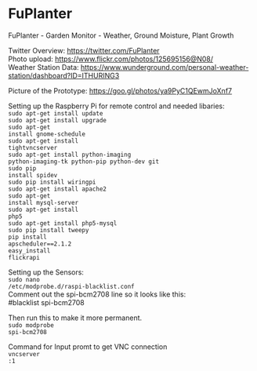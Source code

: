 # FuPlanter
FuPlanter - Garden Monitor - Weather, Ground Moisture, Plant Growth

Twitter Overview: https://twitter.com/FuPlanter<br />
Photo upload: https://www.flickr.com/photos/125695156@N08/<br />
Weather Station Data: https://www.wunderground.com/personal-weather-station/dashboard?ID=ITHURING3<br />

Picture of the Prototype: https://goo.gl/photos/ya9PyC1QEwmJoXnf7<br />

Setting up the Raspberry Pi for remote control and needed libaries:<br />
<code>sudo apt-get install update</code><br />
<code>sudo apt-get install upgrade</code><br />
<code>sudo apt-get install gnome-schedule</code><br />
<code>sudo apt-get install tightvncserver</code><br />
<code>sudo apt-get install python-imaging python-imaging-tk python-pip python-dev git</code><br />
<code>sudo pip install spidev</code><br />
<code>sudo pip install wiringpi</code><br />
<code>sudo apt-get install apache2</code><br />
<code>sudo apt-get install mysql-server</code><br />
<code>sudo apt-get install php5</code><br />
<code>sudo apt-get install php5-mysql</code><br />
<code>sudo pip install tweepy</code><br />
<code>pip install apscheduler==2.1.2</code><br />
<code>easy_install flickrapi</code><br />

Setting up the Sensors:<br />
<code>sudo nano /etc/modprobe.d/raspi-blacklist.conf</code><br />
Comment out the spi-bcm2708 line so it looks like this:<br />
#blacklist spi-bcm2708<br />

Then run this to make it more permanent.<br />
<code>sudo modprobe spi-bcm2708</code><br />

Command for Input promt to get VNC connection<br />
<code>vncserver :1</code><br />


